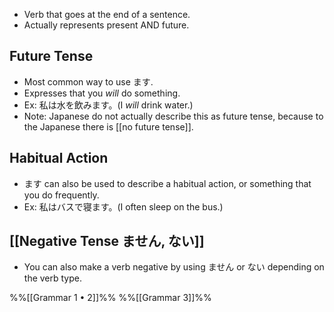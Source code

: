 - Verb that goes at the end of a sentence.
- Actually represents present AND future.


## Future Tense
- Most common way to use ます.
- Expresses that you *will* do something.
- Ex: 私は水を飲みます。(I *will* drink water.)
- Note: Japanese do not actually describe this as future tense, because to the Japanese there is [[no future tense]].


## Habitual Action
- ます can also be used to describe a habitual action, or something that you do frequently.
- Ex: 私はバスで寝ます。(I often sleep on the bus.)


## [[Negative Tense ません, ない]]
- You can also make a verb negative by using ません or ない depending on the verb type.

%%[[Grammar 1 • 2]]%%
%%[[Grammar 3]]%%
